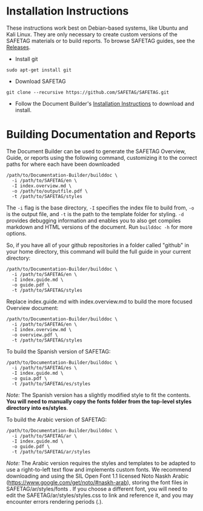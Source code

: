 # Installation Instructions

These instructions work best on Debian-based systems, like Ubuntu and Kali Linux.  They are only necessary to create custom versions of the SAFETAG materials or to build reports. To browse SAFETAG guides, see the [Releases](https://github.com/OpenInternet/SAFETAG/releases).


  * Install git

```
sudo apt-get install git
```

  * Download SAFETAG

```
git clone --recursive https://github.com/SAFETAG/SAFETAG.git
```

  * Follow the Document Builder's [Installation Instructions](https://github.com/OpenInternet/Documentation-Builder/blob/master/docs/INSTALL.md) to download and install.


# Building Documentation and Reports

The Document Builder can be used to generate the SAFETAG Overview, Guide, or reports using the following command, customizing it to the correct paths for where each have been downloaded

```
/path/to/Documentation-Builder/builddoc \
  -i /path/to/SAFETAG/en \
  -I index.overview.md \
  -o /path/to/outputfile.pdf \
  -t /path/to/SAFETAG/styles
```
The `-i` flag is the base directory, `-I` specifies the index file to build from, `-o` is the output file, and `-t` is the path to the template folder for styling. `-d` provides debugging information and enables you to also get compiles markdown and HTML versions of the document. Run ```builddoc -h``` for more options.

 So, if you have all of your github repositories in a folder called "github" in your home directory, this command will build the full guide in your current directory:

```
/path/to/Documentation-Builder/builddoc \
  -i /path/to/SAFETAG/en \
  -I index.guide.md \
  -o guide.pdf \
  -t /path/to/SAFETAG/styles
```

Replace index.guide.md with index.overview.md to build the more focused Overview document:

```
/path/to/Documentation-Builder/builddoc \
  -i /path/to/SAFETAG/en \
  -I index.overview.md \
  -o overview.pdf \
  -t /path/to/SAFETAG/styles
```


To build the Spanish version of SAFETAG:

```
/path/to/Documentation-Builder/builddoc \
  -i /path/to/SAFETAG/es \
  -I index.guide.md \
  -o guia.pdf \
  -t /path/to/SAFETAG/es/styles
```
*Note:* The Spanish version has a slightly modified style to fit the contents. **You will need to manually copy the fonts folder from the top-level styles directory into es/styles**.


To build the Arabic version of SAFETAG:

```
/path/to/Documentation-Builder/builddoc \
  -i /path/to/SAFETAG/ar \
  -I index.guide.md \
  -o guide.pdf \
  -t /path/to/SAFETAG/ar/styles
```
*Note:* The Arabic version requires the styles and templates to be adapted to use a right-to-left text flow and implements custom fonts.  We recommend downloading and using the SIL Open Font 1.1 licensed Noto Naskh Arabic  (https://www.google.com/get/noto/#naskh-arab), storing the font files in SAFETAG/ar/styles/fonts . If you choose a different font, you will need to edit the SAFETAG/ar/styles/styles.css to link and reference it, and you may encounter errors rendering periods (.).
